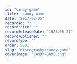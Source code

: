 ```yaml
---
id: "candy-game"
title: "Candy Game"
date: "2017-02-05"
recordNo: ""
recordPrice: ""
recordReleaseDate: "1985.05.21"
recordPublisher: ""
recordType: ""
order: 5001
slug: "discography/candy-game"
coverImage: "CANDY-GAME.png"
---
```



